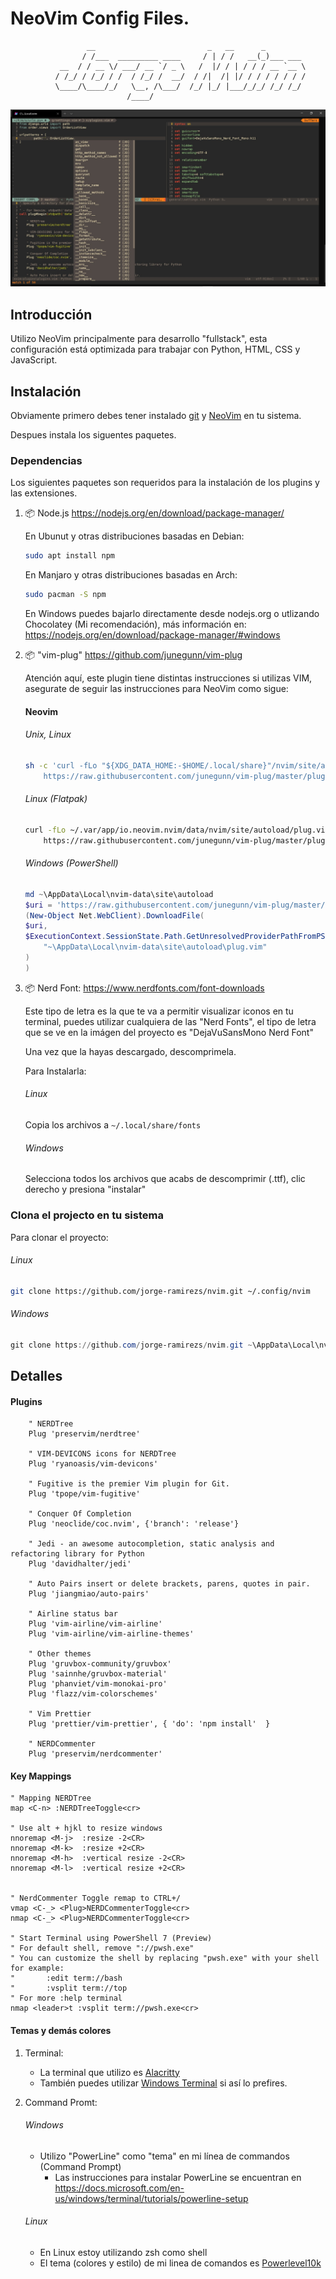 # NeoVim Config Files.

                     __                         _   __      _
                    / /___  _________ ____     / | / /   __(_)___ ___
               __  / / __ \/ ___/ __ `/ _ \   /  |/ / | / / / __ `__ \
              / /_/ / /_/ / /  / /_/ /  __/  / /|  /| |/ / / / / / / /
              \____/\____/_/   \__, /\___/  /_/ |_/ |___/_/_/ /_/ /_/
                              /____/

![Jorge's Nvim pic](./images/jorge_vim.jpg)

## Introducción
Utilizo NeoVim principalmente para desarrollo "fullstack", esta configuración está optimizada para trabajar con Python, HTML, CSS y JavaScript.

## Instalación

Obviamente primero debes tener instalado [git](https://git-scm.com/downloads) y [NeoVim](https://github.com/neovim/neovim/wiki/Installing-Neovim) en tu sistema.

Despues instala los siguentes paquetes.

### Dependencias

Los siguientes paquetes son requeridos para la instalación de los plugins y las extensiones.

1. 📦 Node.js https://nodejs.org/en/download/package-manager/
    
    En Ubunut y otras distribuciones basadas en Debian:

    ```sh
    sudo apt install npm
    ```

    En Manjaro y otras distribuciones basadas en Arch:

    ```sh
    sudo pacman -S npm
    ```
    En Windows puedes bajarlo directamente desde nodejs.org o utlizando Chocolatey (Mi recomendación), más información en: https://nodejs.org/en/download/package-manager/#windows

2. 📦 "vim-plug" https://github.com/junegunn/vim-plug

    Atención aquí, este plugin tiene distintas instrucciones si utilizas VIM, asegurate de seguir las instrucciones para NeoVim como sigue:
    #### Neovim

    ###### Unix, Linux

    ```sh
    sh -c 'curl -fLo "${XDG_DATA_HOME:-$HOME/.local/share}"/nvim/site/autoload/plug.vim --create-dirs \
        https://raw.githubusercontent.com/junegunn/vim-plug/master/plug.vim'
    ```

    ###### Linux (Flatpak)

    ```sh
    curl -fLo ~/.var/app/io.neovim.nvim/data/nvim/site/autoload/plug.vim \
        https://raw.githubusercontent.com/junegunn/vim-plug/master/plug.vim
    ```

    ###### Windows (PowerShell)

    ```powershell
    md ~\AppData\Local\nvim-data\site\autoload
    $uri = 'https://raw.githubusercontent.com/junegunn/vim-plug/master/plug.vim'
    (New-Object Net.WebClient).DownloadFile(
    $uri,
    $ExecutionContext.SessionState.Path.GetUnresolvedProviderPathFromPSPath(
        "~\AppData\Local\nvim-data\site\autoload\plug.vim"
    )
    )
    ```    

3. 📦 Nerd Font: https://www.nerdfonts.com/font-downloads

    Este tipo de letra es la que te va a permitir visualizar iconos en tu terminal, puedes utilizar cualquiera de las "Nerd Fonts", el tipo de letra que se ve en la imágen del proyecto es "DejaVuSansMono Nerd Font"

    Una vez que la hayas descargado, descomprimela.

    Para Instalarla:

    ###### Linux
    Copia los archivos a `~/.local/share/fonts`

    ###### Windows
    Selecciona todos los archivos que acabs de descomprimir (.ttf), clic derecho y presiona "instalar"

### Clona el projecto en tu sistema

Para clonar el proyecto:

###### Linux
```sh
git clone https://github.com/jorge-ramirezs/nvim.git ~/.config/nvim
```

###### Windows
```powershell
git clone https://github.com/jorge-ramirezs/nvim.git ~\AppData\Local\nvim
```

## Detalles

#### Plugins
```
    " NERDTree
    Plug 'preservim/nerdtree'

    " VIM-DEVICONS icons for NERDTree
    Plug 'ryanoasis/vim-devicons'

    " Fugitive is the premier Vim plugin for Git.
    Plug 'tpope/vim-fugitive'

    " Conquer Of Completion
    Plug 'neoclide/coc.nvim', {'branch': 'release'}

    " Jedi - an awesome autocompletion, static analysis and refactoring library for Python
    Plug 'davidhalter/jedi'

    " Auto Pairs insert or delete brackets, parens, quotes in pair.
    Plug 'jiangmiao/auto-pairs'

    " Airline status bar
    Plug 'vim-airline/vim-airline'
    Plug 'vim-airline/vim-airline-themes'

    " Other themes 
    Plug 'gruvbox-community/gruvbox'
    Plug 'sainnhe/gruvbox-material'
    Plug 'phanviet/vim-monokai-pro'
    Plug 'flazz/vim-colorschemes'

    " Vim Prettier
    Plug 'prettier/vim-prettier', { 'do': 'npm install'  }    

    " NERDCommenter 
    Plug 'preservim/nerdcommenter'
```

#### Key Mappings
```
" Mapping NERDTree
map <C-n> :NERDTreeToggle<cr>

" Use alt + hjkl to resize windows
nnoremap <M-j>  :resize -2<CR>
nnoremap <M-k>  :resize +2<CR>
nnoremap <M-h>  :vertical resize -2<CR>
nnoremap <M-l>  :vertical resize +2<CR>


" NerdCommenter Toggle remap to CTRL+/
vmap <C-_> <Plug>NERDCommenterToggle<cr>
nmap <C-_> <Plug>NERDCommenterToggle<cr>

" Start Terminal using PowerShell 7 (Preview)
" For default shell, remove "://pwsh.exe"
" You can customize the shell by replacing "pwsh.exe" with your shell for example:
"       :edit term://bash
"       :vsplit term://top
" For more :help terminal
nmap <leader>t :vsplit term://pwsh.exe<cr>
```

#### Temas y demás colores
1. Terminal:
    * La terminal que utilizo es [Alacritty](https://github.com/alacritty/alacritty#configuration)
    * También puedes utilizar [Windows Terminal](https://docs.microsoft.com/en-us/windows/terminal/) si así lo prefires.

2. Command Promt:
   ###### Windows
   * Utilizo "PowerLine" como "tema" en mi línea de commandos (Command Prompt)
        * Las instrucciones para instalar PowerLine se encuentran en https://docs.microsoft.com/en-us/windows/terminal/tutorials/powerline-setup
    ###### Linux
    * En Linux estoy utilizando zsh como shell
    * El tema (colores y estilo) de mi linea de comandos es [Powerlevel10k](https://github.com/romkatv/powerlevel10k)

